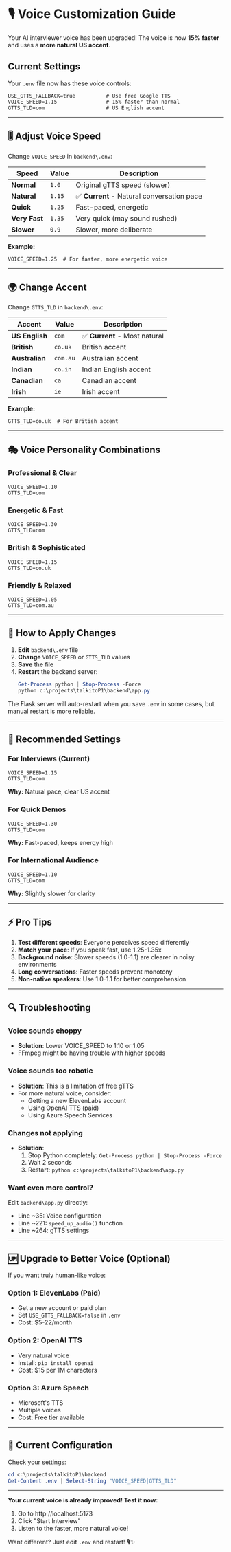 # 🎙️ Voice Customization Guide

Your AI interviewer voice has been upgraded! The voice is now **15% faster** and uses a **more natural US accent**.

## Current Settings

Your `.env` file now has these voice controls:

```env
USE_GTTS_FALLBACK=true          # Use free Google TTS
VOICE_SPEED=1.15                # 15% faster than normal
GTTS_TLD=com                    # US English accent
```

---

## 🎚️ Adjust Voice Speed

Change `VOICE_SPEED` in `backend\.env`:

| Speed | Value | Description |
|-------|-------|-------------|
| **Normal** | `1.0` | Original gTTS speed (slower) |
| **Natural** | `1.15` | ✅ **Current** - Natural conversation pace |
| **Quick** | `1.25` | Fast-paced, energetic |
| **Very Fast** | `1.35` | Very quick (may sound rushed) |
| **Slower** | `0.9` | Slower, more deliberate |

**Example:**
```env
VOICE_SPEED=1.25  # For faster, more energetic voice
```

---

## 🌍 Change Accent

Change `GTTS_TLD` in `backend\.env`:

| Accent | Value | Description |
|--------|-------|-------------|
| **US English** | `com` | ✅ **Current** - Most natural |
| **British** | `co.uk` | British accent |
| **Australian** | `com.au` | Australian accent |
| **Indian** | `co.in` | Indian English accent |
| **Canadian** | `ca` | Canadian accent |
| **Irish** | `ie` | Irish accent |

**Example:**
```env
GTTS_TLD=co.uk  # For British accent
```

---

## 🎭 Voice Personality Combinations

### Professional & Clear
```env
VOICE_SPEED=1.10
GTTS_TLD=com
```

### Energetic & Fast
```env
VOICE_SPEED=1.30
GTTS_TLD=com
```

### British & Sophisticated
```env
VOICE_SPEED=1.15
GTTS_TLD=co.uk
```

### Friendly & Relaxed
```env
VOICE_SPEED=1.05
GTTS_TLD=com.au
```

---

## 🔄 How to Apply Changes

1. **Edit** `backend\.env` file
2. **Change** `VOICE_SPEED` or `GTTS_TLD` values
3. **Save** the file
4. **Restart** the backend server:
   ```powershell
   Get-Process python | Stop-Process -Force
   python c:\projects\talkitoP1\backend\app.py
   ```

The Flask server will auto-restart when you save `.env` in some cases, but manual restart is more reliable.

---

## 🎯 Recommended Settings

### For Interviews (Current)
```env
VOICE_SPEED=1.15
GTTS_TLD=com
```
**Why:** Natural pace, clear US accent

### For Quick Demos
```env
VOICE_SPEED=1.30
GTTS_TLD=com
```
**Why:** Fast-paced, keeps energy high

### For International Audience
```env
VOICE_SPEED=1.10
GTTS_TLD=com
```
**Why:** Slightly slower for clarity

---

## ⚡ Pro Tips

1. **Test different speeds**: Everyone perceives speed differently
2. **Match your pace**: If you speak fast, use 1.25-1.35x
3. **Background noise**: Slower speeds (1.0-1.1) are clearer in noisy environments
4. **Long conversations**: Faster speeds prevent monotony
5. **Non-native speakers**: Use 1.0-1.1 for better comprehension

---

## 🔍 Troubleshooting

### Voice sounds choppy
- **Solution**: Lower VOICE_SPEED to 1.10 or 1.05
- FFmpeg might be having trouble with higher speeds

### Voice sounds too robotic
- **Solution**: This is a limitation of free gTTS
- For more natural voice, consider:
  - Getting a new ElevenLabs account
  - Using OpenAI TTS (paid)
  - Using Azure Speech Services

### Changes not applying
- **Solution**: 
  1. Stop Python completely: `Get-Process python | Stop-Process -Force`
  2. Wait 2 seconds
  3. Restart: `python c:\projects\talkitoP1\backend\app.py`

### Want even more control?
Edit `backend\app.py` directly:
- Line ~35: Voice configuration
- Line ~221: `speed_up_audio()` function
- Line ~264: gTTS settings

---

## 🆙 Upgrade to Better Voice (Optional)

If you want truly human-like voice:

### Option 1: ElevenLabs (Paid)
- Get a new account or paid plan
- Set `USE_GTTS_FALLBACK=false` in `.env`
- Cost: $5-22/month

### Option 2: OpenAI TTS
- Very natural voice
- Install: `pip install openai`
- Cost: $15 per 1M characters

### Option 3: Azure Speech
- Microsoft's TTS
- Multiple voices
- Cost: Free tier available

---

## 📝 Current Configuration

Check your settings:
```powershell
cd c:\projects\talkitoP1\backend
Get-Content .env | Select-String "VOICE_SPEED|GTTS_TLD"
```

---

**Your current voice is already improved! Test it now:**
1. Go to http://localhost:5173
2. Click "Start Interview"
3. Listen to the faster, more natural voice!

Want different? Just edit `.env` and restart! 🎙️✨
